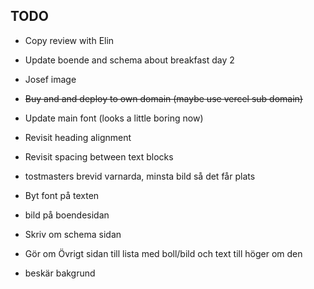 ## TODO

- Copy review with Elin
- Update boende and schema about breakfast day 2
- Josef image
- ~~Buy and and deploy to own domain (maybe use vercel sub domain)~~
- Update main font (looks a little boring now)
- Revisit heading alignment
- Revisit spacing between text blocks

- tostmasters brevid varnarda, minsta bild så det får plats
- Byt font på texten
- bild på boendesidan
- Skriv om schema sidan
- Gör om Övrigt sidan till lista med boll/bild och text till höger om den
- beskär bakgrund
